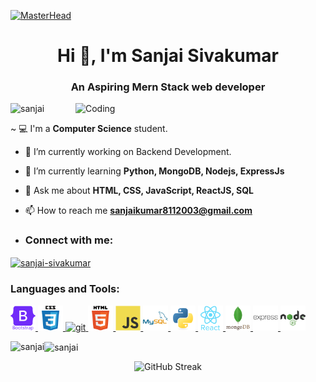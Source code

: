[![MasterHead](https://maruf001-mt.github.io/Premium-Delivery/web.gif)](https://https://github.com/sanjai-8-11)
<h1 align="center">Hi 👋, I'm Sanjai Sivakumar</h1>
<h3 align="center">An Aspiring Mern Stack web developer </h3>
<img align="right" alt="Coding" width="400" src="https://www.web24zone.com/wp-content/uploads/2022/10/46207-programmer-1.gif">


<p align="left"> <img src="https://komarev.com/ghpvc/?username=sanjai-8-11&label=Profile%20views&color=0e75b6&style=flat" alt="sanjai" /> </p>

~ 💻 I'm a **Computer Science** student.

- 🔭 I’m currently working on Backend Development.

- 🌱 I’m currently learning **Python, MongoDB, Nodejs, ExpressJs**

- 💬 Ask me about **HTML, CSS, JavaScript, ReactJS, SQL**

- 📫 How to reach me **sanjaikumar8112003@gmail.com**

- <h3 align="left">Connect with me:</h3>
<p align="left">
<a href="https://www.linkedin.com/in/sanjaisivakumar8/" target="blank"><img align="center" src="https://raw.githubusercontent.com/rahuldkjain/github-profile-readme-generator/master/src/images/icons/Social/linked-in-alt.svg" alt="sanjai-sivakumar" height="30" width="40" /></a>
</p>

<h3 align="left">Languages and Tools:</h3>
<p align="left">  <a href="https://getbootstrap.com" target="_blank" rel="noreferrer"> <img src="https://raw.githubusercontent.com/devicons/devicon/master/icons/bootstrap/bootstrap-plain-wordmark.svg" alt="bootstrap" width="40" height="40"/> </a> <a href="https://www.w3schools.com/css/" target="_blank" rel="noreferrer"> <img src="https://raw.githubusercontent.com/devicons/devicon/master/icons/css3/css3-original-wordmark.svg" alt="css3" width="40" height="40"/> </a> <a href="https://git-scm.com/" target="_blank" rel="noreferrer"> <img src="https://www.vectorlogo.zone/logos/git-scm/git-scm-icon.svg" alt="git" width="40" height="40"/> </a> <a href="https://www.w3.org/html/" target="_blank" rel="noreferrer"> <img src="https://raw.githubusercontent.com/devicons/devicon/master/icons/html5/html5-original-wordmark.svg" alt="html5" width="40" height="40"/> </a>   <a href="https://developer.mozilla.org/en-US/docs/Web/JavaScript" target="_blank" rel="noreferrer"> <img src="https://raw.githubusercontent.com/devicons/devicon/master/icons/javascript/javascript-original.svg" alt="javascript" width="40" height="40"/> </a> <a href="https://www.mysql.com/" target="_blank" rel="noreferrer"> <img src="https://raw.githubusercontent.com/devicons/devicon/master/icons/mysql/mysql-original-wordmark.svg" alt="mysql" width="40" height="40"/> </a> <a href="https://www.python.org" target="_blank" rel="noreferrer"> <img src="https://raw.githubusercontent.com/devicons/devicon/master/icons/python/python-original.svg" alt="python" width="40" height="40"/> </a> <a href="https://reactjs.org/" target="_blank" rel="noreferrer"> <img src="https://raw.githubusercontent.com/devicons/devicon/master/icons/react/react-original-wordmark.svg" alt="react" width="40" height="40"/> </a> <a href="https://www.mongodb.com/" target="_blank" rel="noreferrer">
  <img src="https://raw.githubusercontent.com/devicons/devicon/master/icons/mongodb/mongodb-original-wordmark.svg" alt="mongodb" width="40" height="40"/>
</a> <a href="https://expressjs.com/" target="_blank" rel="noreferrer">
  <img src="https://raw.githubusercontent.com/devicons/devicon/master/icons/express/express-original-wordmark.svg" alt="express" width="40" height="40"/>
</a> <a href="https://nodejs.org/" target="_blank" rel="noreferrer">
  <img src="https://raw.githubusercontent.com/devicons/devicon/master/icons/nodejs/nodejs-original-wordmark.svg" alt="nodejs" width="40" height="40"/>
</a>


</p>


<p>
  <img align="left" src="https://github-readme-stats.vercel.app/api/top-langs?username=sanjai-8-11&show_icons=true&locale=en&layout=compact" alt="sanjai" />
</p>

<p>
  <img align="center" src="https://github-readme-stats.vercel.app/api?username=sanjai-8-11&show_icons=true&locale=en" alt="sanjai" />
</p>



<p align="center">
  <img src="https://github-readme-streak-stats.herokuapp.com/?user=sanjai-8-11dev&theme=radical&ring=00FFFF&fire=FF00FF" alt="GitHub Streak" />
</p>




